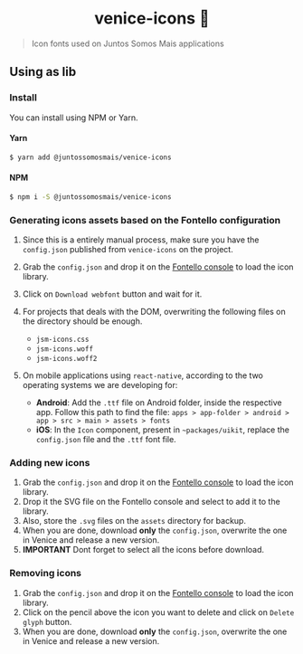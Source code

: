 <h1 align="center">venice-icons 🎨</h1>

> Icon fonts used on Juntos Somos Mais applications

## Using as lib

### Install

You can install using NPM or Yarn.

#### Yarn

```sh
$ yarn add @juntossomosmais/venice-icons
```

#### NPM

```sh
$ npm i -S @juntossomosmais/venice-icons
```

### Generating icons assets based on the Fontello configuration

1.  Since this is a entirely manual process, make sure you have the `config.json` published from `venice-icons` on the project.
2.  Grab the `config.json` and drop it on the [Fontello console](http://fontello.com/) to load the icon library.
3.  Click on `Download webfont` button and wait for it.
4.  For projects that deals with the DOM, overwriting the following files on the directory should be enough.
    - `jsm-icons.css`
    - `jsm-icons.woff`
    - `jsm-icons.woff2`
5.  On mobile applications using `react-native`, according to the two operating systems we are developing for:

    - **Android**: Add the `.ttf` file on Android folder, inside the respective app. Follow this path to find the file:
      `apps > app-folder > android > app > src > main > assets > fonts`
    - **iOS**: In the `Icon` component, present in `~packages/uikit`, replace the `config.json` file and the `.ttf` font file.

### Adding new icons

1. Grab the `config.json` and drop it on the [Fontello console](http://fontello.com/) to load the icon library.
2. Drop it the SVG file on the Fontello console and select to add it to the library.
3. Also, store the `.svg` files on the `assets` directory for backup.
4. When you are done, download **only** the `config.json`, overwrite the one in Venice and release a new version.
5. **IMPORTANT** Dont forget to select all the icons before download.

### Removing icons

1. Grab the `config.json` and drop it on the [Fontello console](http://fontello.com/) to load the icon library.
2. Click on the pencil above the icon you want to delete and click on `Delete glyph` button.
3. When you are done, download **only** the `config.json`, overwrite the one in Venice and release a new version.
